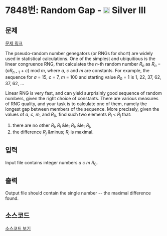 # 7848번: Random Gap - <img src="https://static.solved.ac/tier_small/8.svg" style="height:20px" /> Silver III

<!-- performance -->

<!-- 문제 제출 후 깃허브에 푸시를 했을 때 제출한 코드의 성능이 입력될 공간입니다.-->

<!-- end -->

## 문제

[문제 링크](https://boj.kr/7848)


<p>The pseudo-random number genegators (or RNGs for short) are widely used in statistical calculations. One of the simplest and ubiquitious is the linear congruence RNG, that calculates the <i>n</i>-th random number <i>R<sub>n</sub></i> as <i>R<sub>n</sub></i> = (<i>aR</i><sub><i>n</i> - 1</sub> + <i>c</i>) mod <i>m</i>, where <i>a</i>, <i>c</i> and <i>m</i> are constants. For example, the sequence for <i>a</i> = 15, <i>c</i> = 7, <i>m</i> = 100 and starting value <i>R</i><sub>0</sub> = 1 is 1, 22, 37, 62, 37, 62, ...</p>

<p>Linear RNG is very fast, and can yield surprisinly good sequence of random numbers, given the right choice of constants. There are various measures of RNG quality, and your task is to calculate one of them, namely the longest gap between members of the sequence. More precisely, given the values of <i>a</i>, <i>c</i>, <i>m</i>, and <i>R</i><sub>0</sub>, find such two elements <i>R<sub>i</sub></i> &lt; <i>R<sub>j</sub></i> that:</p>

<ol>
<li>there are no other <i>R<sub>k</sub></i> <i>R<sub>i</sub></i> &amp;le; <i>R<sub>k</sub></i> &amp;le; <i>R<sub>j</sub></i>,</li>
<li>the difference <i>R<sub>j</sub></i> &amp;minus; <i>R<sub>i</sub></i> is maximal.</li>
</ol>



## 입력


<p>Input file contains integer numbers <i>a</i> <i>c</i> <i>m</i> <i>R</i><sub>0</sub>.</p>



## 출력


<p>Output file should contain the single number -- the maximal difference found.</p>



## 소스코드

[소스코드 보기](Random%20Gap.cpp)